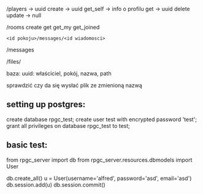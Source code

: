 /players -> uuid
	create -> uuid
	get_self -> info o profilu
	get -> uuid
	delete
	update -> null


/rooms
	create
	get
	get_my
	get_joined

	<id pokoju>/messages/<id wiadomosci>


/messages

/files/<uuid>

baza:
	uuid: właściciel, pokój, nazwa, path

sprawdzić czy da się wysłać plik ze zmienioną nazwą

## setting up postgres:
create database rpgc_test;
create user test with encrypted password 'test';
grant all privileges on database rpgc_test to test;

## basic test:
from rpgc_server import db
from rpgc_server.resources.dbmodels import User

db.create_all()
u = User(username='alfred', password='asd', email='asd')
db.session.add(u)
db.session.commit()